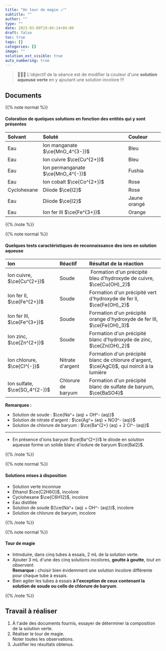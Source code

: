 ```yaml
---
title: "Un tour de magie 🪄"
subtitle: ""
author: ""
type: ""
date: 2023-03-09T19:04:14+04:00
draft: false
toc: true
tags: []
categories: []
image: ""
solution_est_visible: true
auto_numbering: true
---
```

> 👨🏻‍🔬 L'objectif de la séance est de modifier la couleur d'une **solution aqueuse verte** en y ajoutant une solution incolore !!!

## Documents

{{% note normal %}}

#### Coloration de quelques solutions en fonction des entités qui y sont présentes

<center>

| Solvant | Soluté | Couleur |
| :---- | :---- | :---- |
| Eau | Ion manganate $\ce{MnO_4^{3-}}$ | Bleu |
| Eau | Ion cuivre $\ce{Cu^{2+}}$ | Bleu |
| Eau | Ion permanganate $\ce{MnO_4^{-}}$ | Fushia |
| Eau | Ion cobalt $\ce{Co^{2+}}$ | Rose |
| Cyclohexane | Diiode $\ce{I2}$ | Rose |
| Eau | Diiode $\ce{I2}$ | Jaune orangé |
| Eau | Ion fer III $\ce{Fe^{3+}}$ | Orange |

</center>

{{% /note %}}

{{% note normal %}}

#### Quelques tests caractéristiques de reconnaissance des ions en solution aqueuse

| Ion | Réactif | Résultat de la réaction |
| :--- | :---- | :---- |
| Ion cuivre, $\ce{Cu^{2+}}$ | Soude | Formation d'un précipité bleu d'hydroxyde de cuivre, $\ce{Cu(OH)_2}$ |
| Ion fer II, $\ce{Fe^{2+}}$ | Soude | Formation d'un précipité vert d'hydroxyde de fer II, $\ce{Fe(OH)_2}$ |
| Ion fer III, $\ce{Fe^{3+}}$ | Soude | Formation d'un précipité orange d'hydroxyde de fer III, $\ce{Fe(OH)_3}$ |
| Ion zinc, $\ce{Zn^{2+}}$ | Soude | Formation d'un précipité blanc d'hydroxyde de zinc, $\ce{Zn(OH)_2}$ |
| Ion chlorure, $\ce{Cl^{-}}$ | Nitrate d'argent | Formation d'un précipité blanc de chlorure d'argent, $\ce{AgCl}$, qui noircit à la lumière |
| Ion sulfate, $\ce{SO_4^{2-}}$ | Chlorure de baryum | Formation d'un précipité blanc de sulfate de baryum, $\ce{BaSO4}$ |

**Remarques :**  

- Solution de soude : $\ce{Na^+ (aq) + OH^- (aq)}$
- Solution de nitrate d'argent : $\ce{Ag^+ (aq) + NO3^- (aq)}$
- Solution de chlorure de baryum : $\ce{Ba^{2+} (aq) + 2 Cl^- (aq)}$

----

- En présence d'ions baryum $\ce{Ba^{2+}}$ le diiode en solution aqueuse forme un solide blanc d'iodure de baryum $\ce{BaI2}$.

{{% /note %}}

{{% note normal %}}

#### Solutions mises à disposition

- Solution verte inconnue
- Éthanol $\ce{C2H6O}$, incolore
- Cyclohexane $\ce{C6H12}$, incolore
- Eau distillée
- Solution de soude $(\ce{Na^+ (aq) + OH^- (aq)})$, incolore
- Solution de chlorure de baryum, incolore

{{% /note %}}

{{% note normal %}}

#### Tour de magie

- Introduire, dans cinq tubes à essais, 2 mL de la solution verte.
- Ajouter 3 mL d'une des cinq solutions incolores, **goutte à goutte**, *tout en observant*.  
**Remarque :** choisir bien évidemment une solution incolore différente pour chaque tube à essais.
- Bien agiter les tubes à essais **à l'exception de ceux contenant la solution de soude ou celle de chlorure de baryum**.

{{% /note %}}

## Travail à réaliser

1. À l'aide des documents fournis, essayer de déterminer la composition de la solution verte.
2. Réaliser le tour de magie.  
Noter toutes les observations.
3. Justifier les résultats obtenus.

